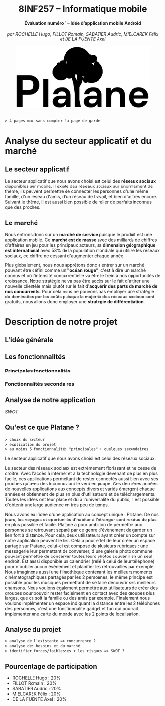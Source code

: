<div align="center">

# 8INF257 – Informatique mobile

#### Évaluation numéro 1 – Idée d’application mobile Android

_par ROCHELLE Hugo, FILLOT Romain, SABATIER Audric, MIELCAREK Félix et DE LA FUENTE Axel_

<img src="../images/logo-title-black.png" alt="Logo" height="200">
</div>

<br>

```
> 4 pages max sans compter la page de garde
```




# Analyse du secteur applicatif et du marché

## Le secteur applicatif

Le secteur applicatif que nous avons choisi est celui des **réseaux sociaux** disponibles sur mobile. Il existe des réseaux sociaux sur énormément de thème, ils peuvent permettre de connecter les personnes d'une même famille, d'un réseau d'amis, d'un réseau de travail, et bien d'autres encore. Suivant le thème, il est aussi bien possible de relier de parfaits inconnus que des proches.

## Le marché

Nous entrons donc sur un **marché de service** puisque le produit est une application mobile. Ce **marché est de masse** avec des milliards de chiffres d'affaires en jeu pour les principaux acteurs, sa **dimension géographique est international** avec 53% de la population mondiale qui utilise les réseaux sociaux, ce chiffre ne cessant d'augmenter chaque année.

Plus globalement, nous nous apprétons donc à entrer sur un marché pouvant être défini comme un **"océan rouge"**, c'est à dire un marché connus et où l'intensité concurrentielle va être le frein à nos opportunités de croissance. 
Notre stratégie ne va pas être accès sur le fait d'attirer une nouvelle clientèle mais plutôt sur le fait d'**acquérir des parts de marché de nos concurrents**. 
Pour cela nous ne pouvons pas employer une stratégie de domination par les coûts puisque la majorité des réseaux sociaux sont gratuits, nous allons donc employer une **stratégie de différentiation**.


# Description de notre projet

## L'idée générale

## Les fonctionnalités

### Principales fonctionnalités

### Fonctionnalités secondaires

## Analyse de notre application

*SWOT*





## Qu'est ce que Platane ?

```
> choix du secteur
> explication du projet
> au moins 5 fonctionnalités "principales" + quelques secondaires
```

Le secteur applicatif que nous avons choisi est celui des réseaux sociaux.

Le secteur des réseaux sociaux est extrèmement florissant et ne cesse de croître. Avec l'accès à internet et à la technologie devenant de plus en plus facile, ces applications permettant de rester connectés aussi bien avec ses proches qu'avec des inconnus ont le vent en poupe. Ces dernières années de nouvelles applications aux concepts divers et variés émergent chaque années et obtiennent de plus en plus d'utilisateurs et de téléchargements. Toutes les idées ont leur place et dû à l'universalité du public, il est possible d'obtenir une large audience en très peu de temps.

Nous avons eu l'idée d'une application au concept unique : Platane. De nos jours, les voyages et oportunités d'habiter à l'étranger sont rendus de plus en plus possible et facile. Platane a pour ambition de permettre aux personnes se retrouvant séparé par ce genre d'évènement de garder un lien fort à distance. 
Pour cela, deux utilisateurs ayant créer un compte sur notre application peuvent le lier. Cela a pour effet de leur créer un espace partagé sur Platane, celui-ci est composé de plusieurs rubriques : une messagerie leur permettant de converser, d'une galerie photo commune pouvant permettre de conserver toutes leurs photos souvenir en un seul endroit. Est aussi disponible un calendrier (relié à celui de leur téléphone) pour n'oublier aucun évènement et planifier les retrouvailles par exemple. Nous imaginons aussi une filmothèque contenant les meilleurs moments cinématographiques partagés par les 2 personnes, le même principe est possible pour les musiques permettant de se faire découvrir ses meilleurs chansons. Nous voulons également permettre aux utilisateurs de créer des groupes pour pouvoir rester facielment en contact avec des groupes plus larges, que ce soit la famille ou des amis par exemple. Finalement nous voulons implémenter un espace indiquant la distance entre les 2 téléphones des personnes, c'est une fonctionnalité gadget et fun qui pourrait implémenter une carte du monde avec les 2 points de localisation.

## Analyse du projet 

```
> analyse de l'existante => concurrence ?
> analyse des besoins et du marché
> identifier forces/faiblesses + les risques => SWOT ?
```

## Pourcentage de participation

- ROCHELLE Hugo : 20%
- FILLOT Romain : 20%
- SABATIER Audric : 20%
- MIELCAREK Félix : 20%
- DE LA FUENTE Axel : 20%
